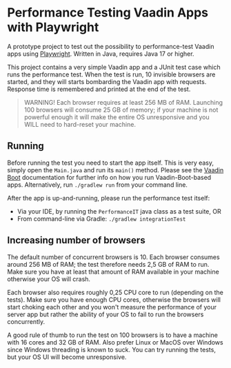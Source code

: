 # Performance Testing Vaadin Apps with Playwright

A prototype project to test out the possibility to performance-test Vaadin apps
using [Playwright](https://playwright.dev/). Written in Java, requires Java 17 or higher.

This project contains a very simple Vaadin app and a JUnit test case which runs the
performance test. When the test is run, 10 invisible browsers are started, and they will starts bombarding
the Vaadin app with requests. Response time is remembered and printed at the end of the test.

> WARNING! Each browser requires at least 256 MB of RAM. Launching 100 browsers will
> consume 25 GB of memory; if your machine is not powerful enough it will make the entire OS
> unresponsive and you WILL need to hard-reset your machine.

## Running

Before running the test you need to start the app itself. This is very easy, simply
open the `Main.java` and run its `main()` method. Please see the [Vaadin Boot](https://github.com/mvysny/vaadin-boot#preparing-environment) documentation
for further info on how you run Vaadin-Boot-based apps. Alternatively,
run `./gradlew run` from your command line.

After the app is up-and-running, please run the performance test itself:

* Via your IDE, by running the `PerformanceIT` java class as a test suite, OR
* From command-line via Gradle: `./gradlew integrationTest`

## Increasing number of browsers

The default number of concurrent browsers is 10. Each browser consumes around 256 MB of RAM;
the test therefore needs 2,5 GB of RAM to run. Make sure you have at least that amount of RAM
available in your machine otherwise your OS will crash.

Each browser also requires roughly 0,25 CPU core to run (depending on the tests). Make sure you have enough CPU cores,
otherwise the browsers will start choking each other and you won't measure the performance
of your server app but rather the ability of your OS to fail to run the browsers concurrently.

A good rule of thumb to run the test on 100 browsers is to have a machine with 16 cores and 32 GB of RAM.
Also prefer Linux or MacOS over Windows since Windows threading is known to suck. You can try running the tests,
but your OS UI will become unresponsive.
